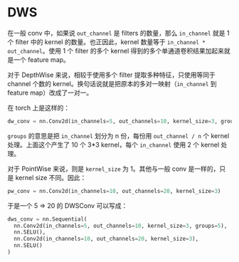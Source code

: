 # DWS

在一般 conv 中，如果说 `out_channel` 是 filters 的数量，那么 `in_channel` 就是 1 个 filter 中的 kernel 的数量。也正因此，kernel 数量等于 `in_channel * out_channel`。使用 1 个 filter 的多个 kernel 得到的多个单通道卷积结果加起来就是一个 feature map。

对于 DepthWise 来说，相较于使用多个 filter 提取多种特征，只使用等同于 channel 个数的 kernel。换句话说就是把原本的多对一映射（`in_channel` 到 feature map）改成了一对一。

在 torch 上是这样的：

```python
dw_conv = nn.Conv2d(in_channels=5, out_channels=10, kernel_size=3, groups=5)
```

`groups` 的意思是把 `in_channel` 划分为 n 份，每份用 `out_channel / n` 个 kernel 处理。上面这个产生了 10 个 3\*3 kernel，每个 `in_channel` 使用 2 个 kernel 处理。

对于 PointWise 来说，则是 `kernel_size` 为 1。其他与一般 conv 是一样的，只是 kernel size 不同。因此：

```python
pw_conv = nn.Conv2d(in_channels=10, out_channels=20, kernel_size=3)
```

于是一个 5 => 20 的 DWSConv 可以写成：

```python
dws_conv = nn.Sequential(
  nn.Conv2d(in_channels=5, out_channels=10, kernel_size=3, groups=5),
  nn.SELU(),
  nn.Conv2d(in_channels=10, out_channels=20, kernel_size=3),
  nn.SELU()
)
```

